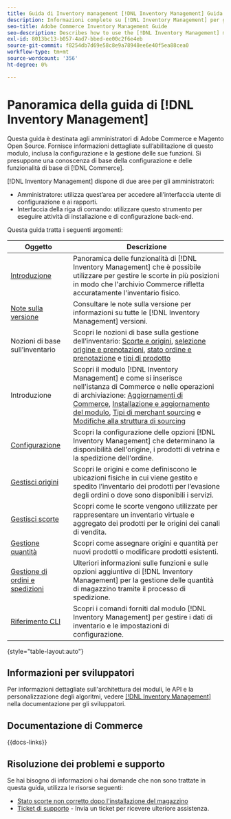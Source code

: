 ```yaml
---
title: Guida di Inventory management [!DNL Inventory Management] Guida
description: Informazioni complete su [!DNL Inventory Management] per gli amministratori di Adobe Commerce e di Magento Open Source, incluse migrazione e configurazione.
seo-title: Adobe Commerce Inventory Management Guide
seo-description: Describes how to use the [!DNL Inventory Management] module in Adobe Commerce or Magento Open Source.
exl-id: 8013bc13-b057-4ad7-bbed-ee00c2f6e4eb
source-git-commit: f8254db7d69e58c8e9a78948ee6e40f5ea88cea0
workflow-type: tm+mt
source-wordcount: '356'
ht-degree: 0%

---
```


# Panoramica della guida di [!DNL Inventory Management]

Questa guida è destinata agli amministratori di Adobe Commerce e Magento Open Source. Fornisce informazioni dettagliate sull’abilitazione di questo modulo, inclusa la configurazione e la gestione delle sue funzioni. Si presuppone una conoscenza di base della configurazione e delle funzionalità di base di [!DNL Commerce].

[!DNL Inventory Management] dispone di due aree per gli amministratori:

- Amministratore: utilizza quest’area per accedere all’interfaccia utente di configurazione e ai rapporti.
- Interfaccia della riga di comando: utilizzare questo strumento per eseguire attività di installazione e di configurazione back-end.

Questa guida tratta i seguenti argomenti:

| Oggetto | Descrizione |
| ------- | ----------- |
| [Introduzione](introduction.md) | Panoramica delle funzionalità di [!DNL Inventory Management] che è possibile utilizzare per gestire le scorte in più posizioni in modo che l&#39;archivio Commerce rifletta accuratamente l&#39;inventario fisico. |
| [Note sulla versione](release-notes.md) | Consultare le note sulla versione per informazioni su tutte le [!DNL Inventory Management] versioni. |
| Nozioni di base sull’inventario | Scopri le nozioni di base sulla gestione dell’inventario: [Scorte e origini](sources-stocks.md), [selezione origine e prenotazioni](selection-reservations.md), [stato ordine e prenotazione](order-status.md) e [tipi di prodotto](product-types.md) |
| Introduzione | Scopri il modulo [!DNL Inventory Management] e come si inserisce nell&#39;istanza di Commerce e nelle operazioni di archiviazione: [Aggiornamenti di Commerce](migrate.md), [Installazione e aggiornamento del modulo](install-update.md), [Tipi di merchant sourcing](merchant-sourcing.md) e [Modifiche alla struttura di sourcing](expand-restructure.md) |
| [Configurazione](configuration.md) | Scopri la configurazione delle opzioni [!DNL Inventory Management] che determinano la disponibilità dell&#39;origine, i prodotti di vetrina e la spedizione dell&#39;ordine. |
| [Gestisci origini](sources-manage.md) | Scopri le origini e come definiscono le ubicazioni fisiche in cui viene gestito e spedito l’inventario dei prodotti per l’evasione degli ordini o dove sono disponibili i servizi. |
| [Gestisci scorte](stocks-manage.md) | Scopri come le scorte vengono utilizzate per rappresentare un inventario virtuale e aggregato dei prodotti per le origini dei canali di vendita. |
| [Gestione quantità](quantities-manage.md) | Scopri come assegnare origini e quantità per nuovi prodotti o modificare prodotti esistenti. |
| [Gestione di ordini e spedizioni](shipments.md) | Ulteriori informazioni sulle funzioni e sulle opzioni aggiuntive di [!DNL Inventory Management] per la gestione delle quantità di magazzino tramite il processo di spedizione. |
| [Riferimento CLI](cli.md) | Scopri i comandi forniti dal modulo [!DNL Inventory Management] per gestire i dati di inventario e le impostazioni di configurazione. |

{style="table-layout:auto"}

## Informazioni per sviluppatori

Per informazioni dettagliate sull&#39;architettura dei moduli, le API e la personalizzazione degli algoritmi, vedere [[!DNL Inventory Management]](https://developer.adobe.com/commerce/webapi/rest/inventory/) nella documentazione per gli sviluppatori.

## Documentazione di Commerce

{{docs-links}}

## Risoluzione dei problemi e supporto

Se hai bisogno di informazioni o hai domande che non sono trattate in questa guida, utilizza le risorse seguenti:

- [Stato scorte non corretto dopo l&#39;installazione del magazzino](https://experienceleague.adobe.com/docs/commerce-knowledge-base/kb/troubleshooting/miscellaneous/stock-status-incorrect-after-magento-inventory-install.html)
- [Ticket di supporto](https://experienceleague.adobe.com/docs/commerce-knowledge-base/kb/help-center-guide/magento-help-center-user-guide.html#submit-ticket) - Invia un ticket per ricevere ulteriore assistenza.
